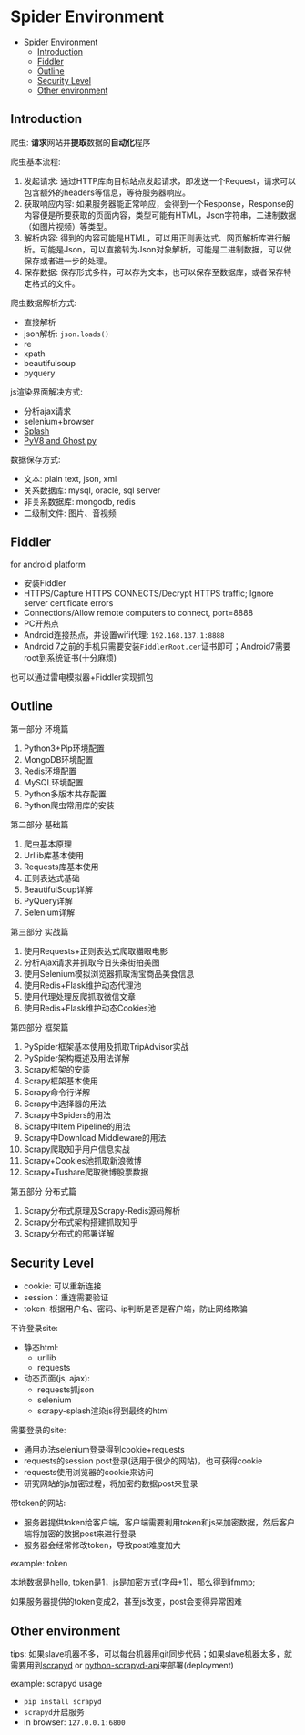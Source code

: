 # Spider Environment

- [Spider Environment](#spider-environment)
  - [Introduction](#introduction)
  - [Fiddler](#fiddler)
  - [Outline](#outline)
  - [Security Level](#security-level)
  - [Other environment](#other-environment)

## Introduction

爬虫: **请求**网站并**提取**数据的**自动化**程序

爬虫基本流程:
1. 发起请求: 通过HTTP库向目标站点发起请求，即发送一个Request，请求可以包含额外的headers等信息，等待服务器响应。
1. 获取响应内容: 如果服务器能正常响应，会得到一个Response，Response的内容便是所要获取的页面内容，类型可能有HTML，Json字符串，二进制数据（如图片视频）等类型。
1. 解析内容: 得到的内容可能是HTML，可以用正则表达式、网页解析库进行解析。可能是Json，可以直接转为Json对象解析，可能是二进制数据，可以做保存或者进一步的处理。
1. 保存数据: 保存形式多样，可以存为文本，也可以保存至数据库，或者保存特定格式的文件。

爬虫数据解析方式:
- 直接解析
- json解析: `json.loads()`
- re
- xpath
- beautifulsoup
- pyquery

js渲染界面解决方式:
- 分析ajax请求
- selenium+browser
- [Splash](https://github.com/scrapinghub/splash)
- [PyV8 and Ghost.py](https://github.com/jeanphix/Ghost.py)

数据保存方式:
- 文本: plain text, json, xml
- 关系数据库: mysql, oracle, sql server
- 非关系数据库: mongodb, redis
- 二级制文件: 图片、音视频

## Fiddler

for android platform
- 安装Fiddler
- HTTPS/Capture HTTPS CONNECTS/Decrypt HTTPS traffic; Ignore server certificate errors
- Connections/Allow remote computers to connect, port=8888
- PC开热点
- Android连接热点，并设置wifi代理: `192.168.137.1:8888`
- Android 7之前的手机只需要安装`FiddlerRoot.cer`证书即可；Android7需要root到系统证书(十分麻烦)

也可以通过雷电模拟器+Fiddler实现抓包

## Outline

第一部分 环境篇
1. Python3+Pip环境配置
1. MongoDB环境配置
1. Redis环境配置
1. MySQL环境配置
1. Python多版本共存配置
1. Python爬虫常用库的安装

第二部分 基础篇
1. 爬虫基本原理
1. Urllib库基本使用
1. Requests库基本使用
1. 正则表达式基础
1. BeautifulSoup详解
1. PyQuery详解
1. Selenium详解

第三部分 实战篇
1. 使用Requests+正则表达式爬取猫眼电影
1. 分析Ajax请求并抓取今日头条街拍美图
1. 使用Selenium模拟浏览器抓取淘宝商品美食信息
1. 使用Redis+Flask维护动态代理池
1. 使用代理处理反爬抓取微信文章
1. 使用Redis+Flask维护动态Cookies池

第四部分 框架篇 
1. PySpider框架基本使用及抓取TripAdvisor实战
1. PySpider架构概述及用法详解
1. Scrapy框架的安装
1. Scrapy框架基本使用
1. Scrapy命令行详解
1. Scrapy中选择器的用法
1. Scrapy中Spiders的用法
1. Scrapy中Item Pipeline的用法
1. Scrapy中Download Middleware的用法
1. Scrapy爬取知乎用户信息实战
1. Scrapy+Cookies池抓取新浪微博
1. Scrapy+Tushare爬取微博股票数据

第五部分 分布式篇
1. Scrapy分布式原理及Scrapy-Redis源码解析
1. Scrapy分布式架构搭建抓取知乎
1. Scrapy分布式的部署详解

## Security Level

- cookie: 可以重新连接
- session：重连需要验证
- token: 根据用户名、密码、ip判断是否是客户端，防止网络欺骗

不许登录site:
- 静态html: 
  - urllib
  - requests
- 动态页面(js, ajax):
  - requests抓json
  - selenium
  - scrapy-splash渲染js得到最终的html

需要登录的site:
- 通用办法selenium登录得到cookie+requests
- requests的session post登录(适用于很少的网站)，也可获得cookie
- requests使用浏览器的cookie来访问
- 研究网站的js加密过程，将加密的数据post来登录

带token的网站:
- 服务器提供token给客户端，客户端需要利用token和js来加密数据，然后客户端将加密的数据post来进行登录
- 服务器会经常修改token，导致post难度加大

example: token

本地数据是hello, token是1，js是加密方式(字母+1)，那么得到ifmmp;

如果服务器提供的token变成2，甚至js改变，post会变得异常困难

## Other environment

tips: 如果slave机器不多，可以每台机器用git同步代码；如果slave机器太多，就需要用到[scrapyd](https://scrapyd.readthedocs.io/en/latest/) or [python-scrapyd-api](https://python-scrapyd-api.readthedocs.io/en/latest/)来部署(deployment)

example: scrapyd usage
- `pip install scrapyd`
- `scrapyd`开启服务
- in browser: `127.0.0.1:6800`

